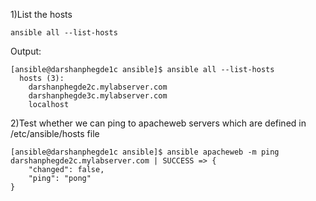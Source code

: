 1)List the hosts

```
ansible all --list-hosts
```


Output:

```
[ansible@darshanphegde1c ansible]$ ansible all --list-hosts
  hosts (3):
    darshanphegde2c.mylabserver.com
    darshanphegde3c.mylabserver.com
    localhost
```

2)Test whether we can ping to apacheweb servers which are defined in /etc/ansible/hosts file


```
[ansible@darshanphegde1c ansible]$ ansible apacheweb -m ping
darshanphegde2c.mylabserver.com | SUCCESS => {
    "changed": false, 
    "ping": "pong"
}
```
